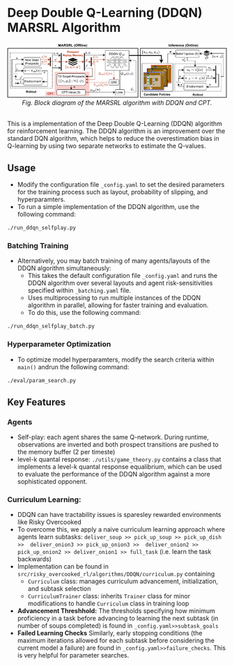 # Deep Double Q-Learning (DDQN) MARSRL Algorithm

<div align="center">
  <img src="/images/MARSRL.png" > 
  <i><br> Fig. Block diagram of the MARSRL algorithm with DDQN and CPT.</i>
</div>

<br>

This is a  implementation of the Deep Double Q-Learning (DDQN) algorithm for reinforcement learning. 
The DDQN algorithm is an improvement over the standard DQN algorithm, which helps to reduce the overestimation 
bias in Q-learning by using two separate networks to estimate the Q-values.

## Usage

- Modify the configuration file `_config.yaml` to set the desired parameters for the training process such as layout, probability of slipping, and hyperparamters.
- To run a simple implementation of the DDQN algorithm, use the following command:

```bash 
./run_ddqn_selfplay.py
```

### Batching Training
- Alternatively, you may batch training of many agents/layouts of the DDQN algorithm simultaneously:
  - This takes the default configuration file `_config.yaml` and runs the DDQN algorithm over several layouts and agent risk-sensitivities specified within `_batching.yaml` file.
  - Uses multiprocessing to run multiple instances of the DDQN algorithm in parallel, allowing for faster training and evaluation.
  - To do this, use the following command:
```bash
./run_ddqn_selfplay_batch.py
```
### Hyperparameter Optimization
- To optimize model hyperparamters, modify the search criteria within `main()` andrun the following command:
```bash
./eval/param_search.py
```
## Key Features

 ### Agents
- Self-play: each agent shares the same Q-network. During runtime, observations are inverted and both prospect transitions are pushed to the memory buffer (2 per timeste)
- level-k quantal response: `./utils/game_theory.py` contains a class that implements a level-k quantal response equalibrium, which can be used to evaluate the performance of the DDQN algorithm against a more sophisticated opponent.

### Curriculum Learning:
  - DDQN can have tractability issues is sparesley rewarded environments like Risky Overcooked
  - To overcome this, we apply a naive curriculum learning approach where agents learn subtasks:
     `deliver_soup >> pick_up_soup >> pick_up_dish >>  deliver_onion3 >> pick_up_onion3 >> 
    deliver_onion2 >> pick_up_onion2 >> deliver_onion1 >> full_task` (i.e. learn the task backwards)
  - Implementation can be found in ``src/risky_overcooked_rl/algorithms/DDQN/curriculum.py`` containing
    - `Curriculum` class: manages curriculum advancement, initialization, and subtask selection
    - `CurriculumTrainer` class: inherits `Trainer` class for minor modifications to handle `Curriculum` class in training loop
  - **Advancement Threshhold:**  The thresholds specifying how minimum proficiency in a task before advancing to 
        learning the next subtask (in number of soups completed) is found in `_config.yaml>>subtask_goals`
  - **Failed Learning Checks** Similarly, early stopping conditions (the maximum iterations allowed for each 
           subtask before considering the current model a failure) are found in `_config.yaml>>failure_checks`. 
            This is very helpful for parameter searches.


